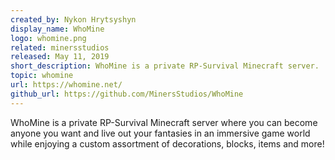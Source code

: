 ```yaml
---
created_by: Nykon Hrytsyshyn
display_name: WhoMine
logo: whomine.png
related: minersstudios
released: May 11, 2019
short_description: WhoMine is a private RP-Survival Minecraft server.
topic: whomine
url: https://whomine.net/
github_url: https://github.com/MinersStudios/WhoMine
---
```

WhoMine is a private RP-Survival Minecraft server where you can become anyone you want and live out your fantasies in an immersive game world while enjoying a custom assortment of decorations, blocks, items and more!
